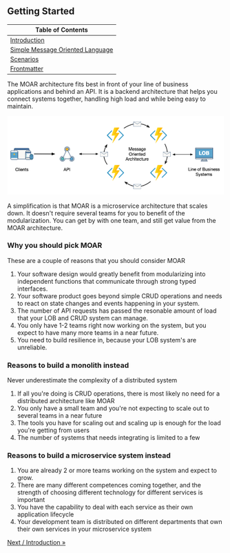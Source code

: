 ## Getting Started

| Table of Contents |
| --- |
| [Introduction](introduction.html) |
| [Simple Message Oriented Language](smol.html) |
| [Scenarios](scenarios.html) |
| [Frontmatter](frontmatter.html) |


The MOAR architecture fits best in front of your line of business applications and behind an API. It is a backend architecture that helps you connect systems together, handling high load and while being easy to maintain.

![System Architecture of MOAR](index/system-architecture.png)

A simplification is that MOAR is a microservice architecture that scales down. It doesn't require several teams for you to benefit of the modularization. You can get by with one team, and still get value from the MOAR architecture.

### Why you should pick MOAR

These are a couple of reasons that you should consider MOAR

1. Your software design would greatly benefit from modularizing into independent functions that communicate through strong typed interfaces.
2. Your software product goes beyond simple CRUD operations and needs to react on state changes and events happening in your system.
3. The number of API requests has passed the resonable amount of load that your LOB and CRUD system can manage.
4. You only have 1-2 teams right now working on the system, but you expect to have many more teams in a near future.
5. You need to build resilience in, because your LOB system's are unreliable.

### Reasons to build a monolith instead

Never underestimate the complexity of a distributed system

1. If all you're doing is CRUD operations, there is most likely no need for a distributed architecture like MOAR
2. You only have a small team and you're not expecting to scale out to several teams in a near future
3. The tools you have for scaling out and scaling up is enough for the load you're getting from users
4. The number of systems that needs integrating is limited to a few

### Reasons to build a microservice system instead

1. You are already 2 or more teams working on the system and expect to grow.
2. There are many different competences coming together, and the strength of choosing different technology for different services is important
3. You have the capability to deal with each service as their own application lifecycle
4. Your development team is distributed on different departments that own their own services in your microservice system

[Next / Introduction &raquo;](introduction.html)